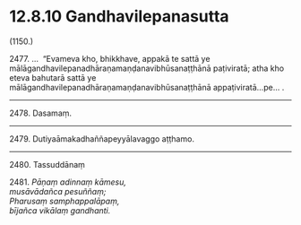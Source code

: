 

# 12.8.10 Gandhavilepanasutta




(1150.)

2477\. …  “Evameva kho, bhikkhave, appakā te sattā ye mālāgandhavilepanadhāraṇamaṇḍanavibhūsanaṭṭhānā paṭiviratā; atha kho eteva bahutarā sattā ye mālāgandhavilepanadhāraṇamaṇḍanavibhūsanaṭṭhānā appaṭiviratā…pe… .

---

2478\. Dasamaṃ.



---

2479\. Dutiyaāmakadhaññapeyyālavaggo aṭṭhamo.



---

2480\. Tassuddānaṃ



2481\. _Pāṇaṃ adinnaṃ kāmesu,_  
_musāvādañca pesuññaṃ;_  
_Pharusaṃ samphappalāpaṃ,_  
_bījañca vikālaṃ gandhanti._  




